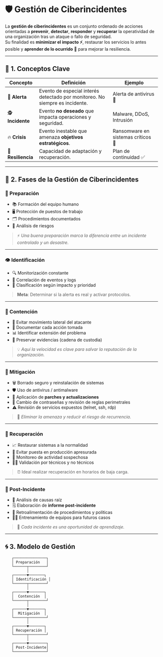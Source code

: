 # 🛡️ Gestión de Ciberincidentes

La **gestión de ciberincidentes** es un conjunto ordenado de acciones orientadas a **prevenir**, **detectar**, **responder** y **recuperar** la operatividad de una organización tras un ataque o fallo de seguridad.  
Su finalidad es **minimizar el impacto ⚡**, restaurar los servicios lo antes posible y **aprender de lo ocurrido** 🧠 para mejorar la resiliencia.

---

## 📌 1. Conceptos Clave

| Concepto | Definición | Ejemplo |
|----------|------------|---------|
| 🔔 **Alerta** | Evento de especial interés detectado por monitoreo. No siempre es incidente. | Alerta de antivirus 🚨 |
| 🕵️ **Incidente** | Evento **no deseado** que impacta operaciones y seguridad. | Malware, DDoS, Intrusión |
| 🔥 **Crisis** | Evento inestable que amenaza **objetivos estratégicos**. | Ransomware en sistemas críticos 💾 |
| 🌱 **Resiliencia** | Capacidad de adaptación y recuperación. | Plan de continuidad ✅ |

---

## 🔄 2. Fases de la Gestión de Ciberincidentes

### 🧰 Preparación
- 📚 Formación del equipo humano  
- 🖥️ Protección de puestos de trabajo  
- 🗂️ Procedimientos documentados  
- 🔎 Análisis de riesgos  
> ⚡ *Una buena preparación marca la diferencia entre un incidente controlado y un desastre.*

---

### 👁️ Identificación
- 🔍 Monitorización constante  
- 🧩 Correlación de eventos y logs  
- 🚦 Clasificación según impacto y prioridad  
> **Meta**: Determinar si la alerta es real y activar protocolos.

---

### 🛑 Contención
- 🚫 Evitar movimiento lateral del atacante  
- 📝 Documentar cada acción tomada  
- 📊 Identificar extensión del problema  
- 🧾 Preservar evidencias (cadena de custodia)  
> 💡 *Aquí la velocidad es clave para salvar la reputación de la organización.*

---

### 🧹 Mitigación
- 🗑️ Borrado seguro y reinstalación de sistemas  
- 🛡️ Uso de antivirus / antimalware  
- 🔧 Aplicación de **parches y actualizaciones**  
- 🔑 Cambio de contraseñas y revisión de reglas perimetrales  
- ⚠️ Revisión de servicios expuestos (telnet, ssh, rdp)  
> 🚀 *Eliminar la amenaza y reducir el riesgo de recurrencia.*

---

### 🔧 Recuperación
- 📈 Restaurar sistemas a la normalidad  
- 🛑 Evitar puesta en producción apresurada  
- 👀 Monitoreo de actividad sospechosa  
- 👨‍💻 Validación por técnicos y no técnicos  
> ⏰ Ideal realizar recuperación en horarios de baja carga.

---

### 📖 Post-Incidente
- 🧐 Análisis de causas raíz  
- 🗒️ Elaboración de **informe post-incidente**  
- 🔄 Retroalimentación de procedimientos y políticas  
- 🧑‍🏫 Entrenamiento de equipos para futuros casos  
> 🌟 *Cada incidente es una oportunidad de aprendizaje.*

---

## 🌀 3. Modelo de Gestión

```ascii
   ┌───────────────┐
   │ Preparación   │
   └──────┬────────┘
          │
   ┌──────▼───────┐
   │ Identificación │
   └──────┬────────┘
          │
   ┌──────▼───────┐
   │  Contención  │
   └──────┬────────┘
          │
   ┌──────▼───────┐
   │  Mitigación  │
   └──────┬────────┘
          │
   ┌──────▼───────┐
   │ Recuperación │
   └──────┬────────┘
          │
   ┌──────▼────────┐
   │ Post-Incidente│
   └───────────────┘